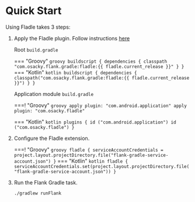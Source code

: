 # Quick Start

Using Fladle takes 3 steps:

1. Apply the Fladle plugin. Follow instructions [here](https://plugins.gradle.org/plugin/com.osacky.fladle)

    Root `build.gradle`

    === "Groovy"
        ``` groovy
        buildscript {
          dependencies {
            classpath "com.osacky.flank.gradle:fladle:{{ fladle.current_release }}"
          }
        }
        ```
    === "Kotlin"
        ``` kotlin
        buildscript {
          dependencies {
            classpath("com.osacky.flank.gradle:fladle:{{ fladle.current_release }}")
          }
        }
        ```

    Application module `build.gradle`

    ===! "Groovy"
        ``` groovy
        apply plugin: "com.android.application"
        apply plugin: "com.osacky.fladle"
        ```

    === "Kotlin"
        ``` kotlin
        plugins {
            id ("com.android.application")
            id ("com.osacky.fladle")
        }
        ```

2. Configure the Fladle extension.

    ===! "Groovy"
        ``` groovy
        fladle {
            serviceAccountCredentials = project.layout.projectDirectory.file("flank-gradle-service-account.json")
        }
        ```
    === "Kotlin"
        ``` kotlin
        fladle {
            serviceAccountCredentials.set(project.layout.projectDirectory.file("flank-gradle-service-account.json"))
        }
        ```

3. Run the Flank Gradle task.
    ``` bash
    ./gradlew runFlank
    ```


